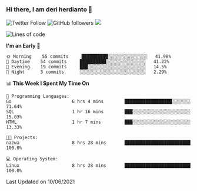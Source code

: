 ### Hi there, I am deri herdianto 👋
![Twitter Follow](https://img.shields.io/twitter/follow/deikatsuo?label=Follow)
![GitHub followers](https://img.shields.io/github/followers/deikatsuo?label=Follow&style=social)
![](https://visitor-badge.glitch.me/badge?page_id=deikatsuo.deikatsuo)

<!--
**deikatsuo/deikatsuo** is a ✨ _special_ ✨ repository because its `README.md` (this file) appears on your GitHub profile.

Here are some ideas to get you started:

- 🔭 I’m currently working on ...
- 🌱 I’m currently learning ...
- 👯 I’m looking to collaborate on ...
- 🤔 I’m looking for help with ...
- 💬 Ask me about ...
- 📫 How to reach me: ...
- 😄 Pronouns: ...
- ⚡ Fun fact: ...
-->

<!--START_SECTION:waka-->
![Lines of code](https://img.shields.io/badge/From%20Hello%20World%20I%27ve%20Written-15555%20lines%20of%20code-blue)

**I'm an Early 🐤** 

```text
🌞 Morning    55 commits     ██████████░░░░░░░░░░░░░░░   41.98% 
🌆 Daytime    54 commits     ██████████░░░░░░░░░░░░░░░   41.22% 
🌃 Evening    19 commits     ███░░░░░░░░░░░░░░░░░░░░░░   14.5% 
🌙 Night      3 commits      ░░░░░░░░░░░░░░░░░░░░░░░░░   2.29%

```


📊 **This Week I Spent My Time On** 

```text
💬 Programming Languages: 
Go                       6 hrs 4 mins        ██████████████████░░░░░░░   71.64% 
SQL                      1 hr 16 mins        ███░░░░░░░░░░░░░░░░░░░░░░   15.03% 
HTML                     1 hr 7 mins         ███░░░░░░░░░░░░░░░░░░░░░░   13.33%

🐱‍💻 Projects: 
nazwa                    8 hrs 28 mins       █████████████████████████   100.0%

💻 Operating System: 
Linux                    8 hrs 28 mins       █████████████████████████   100.0%

```


 Last Updated on 10/06/2021
<!--END_SECTION:waka-->

